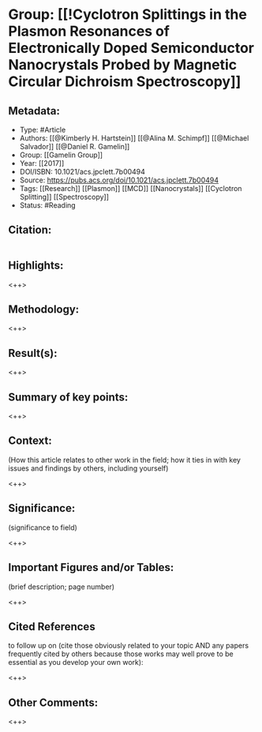 # Group: [[!Cyclotron Splittings in the Plasmon Resonances of Electronically Doped Semiconductor Nanocrystals Probed by Magnetic Circular Dichroism Spectroscopy]]
## Metadata:
- Type: #Article
- Authors:  [[@Kimberly H. Hartstein]] [[@Alina M. Schimpf]] [[@Michael Salvador]] [[@Daniel R. Gamelin]]
- Group: [[Gamelin Group]]
- Year: [[2017]]
- DOI/ISBN: 10.1021/acs.jpclett.7b00494
- Source: https://pubs.acs.org/doi/10.1021/acs.jpclett.7b00494
- Tags: [[Research]] [[Plasmon]] [[MCD]] [[Nanocrystals]] [[Cyclotron Splitting]] [[Spectroscopy]]
- Status: #Reading

## Citation:
``` latex here 
```

## Highlights:

<++>

## Methodology:

<++>

## Result(s):

<++>

## Summary of key points:

<++>

## Context:
(How this article relates to other work in the field; how it ties in with key issues and findings by others, including yourself)

<++>

## Significance:
(significance to field)

<++>

## Important Figures and/or Tables:
(brief description; page number)

<++>

## Cited References 
to follow up on (cite those obviously related to your topic AND any papers frequently cited by others because those works may well prove to be essential as you develop your own work):

<++>

## Other Comments:

<++>